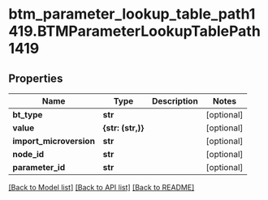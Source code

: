 # btm_parameter_lookup_table_path1419.BTMParameterLookupTablePath1419

## Properties
Name | Type | Description | Notes
------------ | ------------- | ------------- | -------------
**bt_type** | **str** |  | [optional] 
**value** | **{str: (str,)}** |  | [optional] 
**import_microversion** | **str** |  | [optional] 
**node_id** | **str** |  | [optional] 
**parameter_id** | **str** |  | [optional] 

[[Back to Model list]](../README.md#documentation-for-models) [[Back to API list]](../README.md#documentation-for-api-endpoints) [[Back to README]](../README.md)



